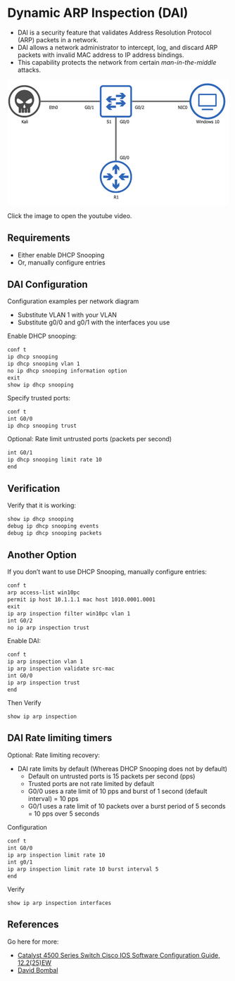 # Dynamic ARP Inspection (DAI)

- DAI is a security feature that validates Address Resolution Protocol (ARP) packets in a network.
- DAI allows a network administrator to intercept, log, and discard ARP packets with invalid MAC address to IP address bindings.
- This capability protects the network from certain _man-in-the-middle_ attacks.

[![Dynamic ARP Inspection](00-dhcp-snooping.jpg)](https://youtu.be/uKhySSs08tk)

Click the image to open the youtube video.

## Requirements

- Either enable DHCP Snooping
- Or, manually configure entries

## DAI Configuration

Configuration examples per network diagram

- Substitute VLAN 1 with your VLAN
- Substitute g0/0 and g0/1 with the interfaces you use

Enable DHCP snooping:

    conf t
    ip dhcp snooping
    ip dhcp snooping vlan 1
    no ip dhcp snooping information option
    exit
    show ip dhcp snooping

Specify trusted ports:

    conf t
    int G0/0
    ip dhcp snooping trust

Optional: Rate limit untrusted ports (packets per second)

    int G0/1
    ip dhcp snooping limit rate 10
    end

## Verification

Verify that it is working:

    show ip dhcp snooping
    debug ip dhcp snooping events
    debug ip dhcp snooping packets

## Another Option

If you don’t want to use DHCP Snooping, manually configure entries:

    conf t
    arp access-list win10pc
    permit ip host 10.1.1.1 mac host 1010.0001.0001
    exit
    ip arp inspection filter win10pc vlan 1
    int G0/2
    no ip arp inspection trust

Enable DAI:

    conf t
    ip arp inspection vlan 1
    ip arp inspection validate src-mac
    int G0/0
    ip arp inspection trust
    end

Then Verify

    show ip arp inspection

## DAI Rate limiting timers

Optional: Rate limiting recovery:

- DAI rate limits by default (Whereas DHCP Snooping does not by default)
  - Default on untrusted ports is 15 packets per second (pps)
  - Trusted ports are not rate limited by default
  - G0/0 uses a rate limit of 10 pps and burst of 1 second (default interval) = 10 pps
  - G0/1 uses a rate limit of 10 packets over a burst period of 5 seconds = 10 pps over 5 seconds

Configuration

    conf t
    int G0/0
    ip arp inspection limit rate 10
    int g0/1
    ip arp inspection limit rate 10 burst interval 5
    end

Verify

    show ip arp inspection interfaces

## References

Go here for more:

- [Catalyst 4500 Series Switch Cisco IOS Software Configuration Guide, 12.2(25)EW](http://bit.ly/ciscodai)
- [David Bombal](http://www.davidbombal.com)


